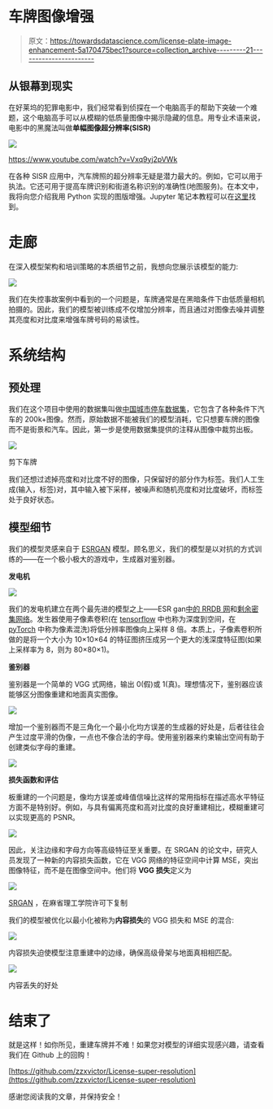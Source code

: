 # 车牌图像增强

> 原文：<https://towardsdatascience.com/license-plate-image-enhancement-5a170475bec1?source=collection_archive---------21----------------------->

## 从银幕到现实

在好莱坞的犯罪电影中，我们经常看到侦探在一个电脑高手的帮助下突破一个难题，这个电脑高手可以从模糊的低质量图像中揭示隐藏的信息。用专业术语来说，电影中的黑魔法叫做**单幅图像超分辨率(SISR)**

![](img/3ae0028fe6c93466241cdb8fd3367cde.png)

https://www.youtube.com/watch?v=Vxq9yj2pVWk

在各种 SISR 应用中，汽车牌照的超分辨率无疑是潜力最大的。例如，它可以用于执法。它还可用于提高车牌识别和街道名称识别的准确性(地图服务)。在本文中，我将向您介绍我用 Python 实现的图版增强。Jupyter 笔记本教程可以在[这里](https://github.com/zzxvictor/License-super-resolution)找到。

# 走廊

在深入模型架构和培训策略的本质细节之前，我想向您展示该模型的能力:

![](img/dfa74ce34c5887b3ad4c44154ed3a4b2.png)

我们在失控事故案例中看到的一个问题是，车牌通常是在黑暗条件下由低质量相机拍摄的。因此，我们的模型被训练成不仅增加分辨率，而且通过对图像去噪并调整其亮度和对比度来增强车牌号码的易读性。

# 系统结构

## 预处理

我们在这个项目中使用的数据集叫做[中国城市停车数据集](https://github.com/detectRecog/CCPD)，它包含了各种条件下汽车的 200k+图像。然而，原始数据不能被我们的模型消耗，它只想要车牌的图像而不是街景和汽车。因此，第一步是使用数据集提供的注释从图像中裁剪出板。

![](img/b968dfbeda80238fb61a6d9503e7586a.png)

剪下车牌

我们还想过滤掉亮度和对比度不好的图像，只保留好的部分作为标签。我们人工生成(输入，标签)对，其中输入被下采样，被噪声和随机亮度和对比度破坏，而标签处于良好状态。

## 模型细节

我们的模型灵感来自于 [ESRGAN](https://arxiv.org/abs/1809.00219) 模型。顾名思义，我们的模型是以对抗的方式训练的——在一个极小极大的游戏中，生成器对鉴别器。

**发电机**

![](img/1439b05c0f38a2f327b192a3dce929b5.png)

我们的发电机建立在两个最先进的模型之上——ESR gan[中的 RRDB 网](https://arxiv.org/abs/1809.00219)和[剩余密集网络](https://arxiv.org/abs/1802.08797)。发生器使用子像素卷积(在 [tensorflow](https://www.tensorflow.org/api_docs/python/tf/nn/depth_to_space) 中也称为深度到空间，在 [pyTorch](https://pytorch.org/docs/master/generated/torch.nn.PixelShuffle.html) 中称为像素混洗)将低分辨率图像向上采样 8 倍。本质上，子像素卷积所做的是将一个大小为 10×10×64 的特征图挤压成另一个更大的浅深度特征图(如果上采样率为 8，则为 80×80×1)。

**鉴别器**

鉴别器是一个简单的 VGG 式网络，输出 0(假)或 1(真)。理想情况下，鉴别器应该能够区分图像重建和地面真实图像。

![](img/b564f88459e51a5ba45e76ef4fb8491e.png)

增加一个鉴别器而不是三角化一个最小化均方误差的生成器的好处是，后者往往会产生过度平滑的伪像，一点也不像合法的字母。使用鉴别器来约束输出空间有助于创建类似字母的重建。

![](img/13314bdfdc8d20ce86a5ef4e26d433ca.png)

**损失函数和评估**

板重建的一个问题是，像均方误差或峰值信噪比这样的常用指标在描述高水平特征方面不是特别好。例如，与具有偏离亮度和高对比度的良好重建相比，模糊重建可以实现更高的 PSNR。

![](img/16aaea80d14702b230db41ef545ccdcd.png)

因此，关注边缘和字母方向等高级特征至关重要。在 SRGAN 的论文中，研究人员发现了一种新的内容损失函数，它在 VGG 网络的特征空间中计算 MSE，突出图像特征，而不是在图像空间中。他们将 **VGG 损失**定义为

![](img/2f13001a06fae11ba297677bcb7683c2.png)

[SRGAN](https://arxiv.org/pdf/1609.04802.pdf) ，在麻省理工学院许可下复制

我们的模型被优化以最小化被称为**内容损失**的 VGG 损失和 MSE 的混合:

![](img/efa4d9534ccbc08ac06aec48eeeae7a4.png)

内容损失迫使模型注意重建中的边缘，确保高级骨架与地面真相相匹配。

![](img/3d0321c05d68283cf8edd2f2afda89f8.png)

内容丢失的好处

# 结束了

就是这样！如你所见，重建车牌并不难！如果您对模型的详细实现感兴趣，请查看我们在 Github 上的回购！

[https://github.com/zzxvictor/License-super-resolution](https://github.com/zzxvictor/License-super-resolution)

感谢您阅读我的文章，并保持安全！